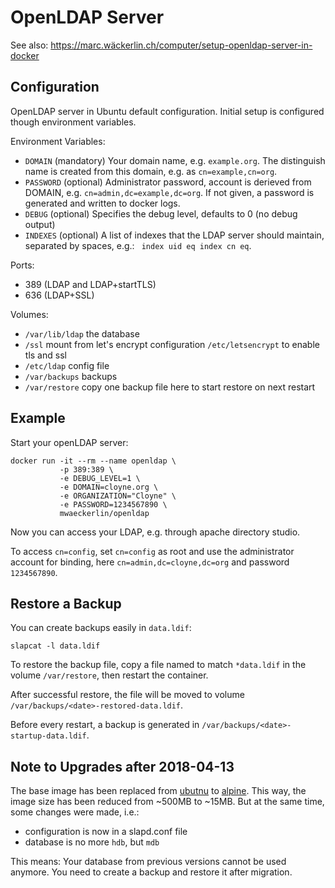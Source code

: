 OpenLDAP Server
===============

See also: https://marc.wäckerlin.ch/computer/setup-openldap-server-in-docker


Configuration
-------------

OpenLDAP server in Ubuntu default configuration. Initial setup is
configured though environment variables.

Environment Variables:
- `DOMAIN` (mandatory)
    Your domain name, e.g. `example.org`. The distinguish name is created from this domain, e.g. as `cn=example,cn=org`.
- `PASSWORD` (optional)
    Administrator password, account is derieved from DOMAIN, e.g. `cn=admin,dc=example,dc=org`.
    If not given, a password is generated and written to docker logs.
- `DEBUG` (optional)
    Specifies the debug level, defaults to 0 (no debug output)
- `INDEXES` (optional)
    A list of indexes that the LDAP server should maintain, separated by spaces, e.g.: ` index uid eq index cn eq`.

Ports:
- 389 (LDAP and LDAP+startTLS)
- 636 (LDAP+SSL)

Volumes:
- `/var/lib/ldap` the database
- `/ssl` mount from let's encrypt configuration `/etc/letsencrypt` to enable tls and ssl
- `/etc/ldap` config file
- `/var/backups` backups
- `/var/restore` copy one backup file here to start restore on next restart


Example
-------

Start your openLDAP server:
```
docker run -it --rm --name openldap \
           -p 389:389 \
           -e DEBUG_LEVEL=1 \
           -e DOMAIN=cloyne.org \
           -e ORGANIZATION="Cloyne" \
           -e PASSWORD=1234567890 \
           mwaeckerlin/openldap
```

Now you can access your LDAP, e.g. through apache directory studio.

To access `cn=config`, set `cn=config` as root and use the administrator account for binding, here `cn=admin,dc=cloyne,dc=org` and password `1234567890`.


Restore a Backup
----------------

You can create backups easily in `data.ldif`:

    slapcat -l data.ldif

To restore the backup file, copy a file named to match `*data.ldif` in the volume `/var/restore`, then restart the container.

After successful restore, the file will be moved to volume `/var/backups/<date>-restored-data.ldif`.

Before every restart, a backup is generated in `/var/backups/<date>-startup-data.ldif`.


Note to Upgrades after 2018-04-13
---------------------------------

The base image has been replaced from [ubutnu](https://ubuntu.com) to [alpine](https://alpine-linux.org). This way, the image size has been reduced from ~500MB to ~15MB. But at the same time, some changes were made, i.e.:
 - configuration is now in a slapd.conf file
 - database is no more `hdb`, but `mdb`

This means: Your database from previous versions cannot be used anymore. You need to create a backup and restore it after migration.
